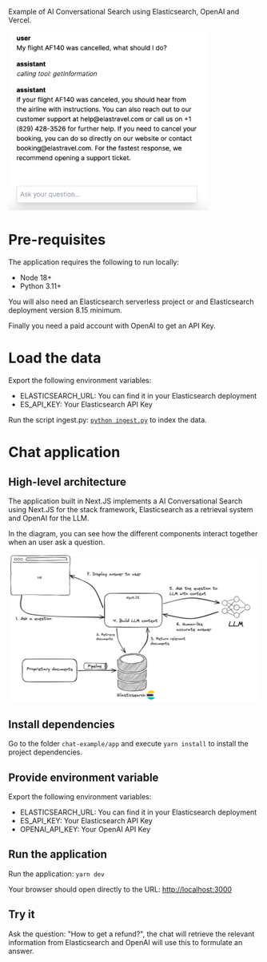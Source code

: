 Example of AI Conversational Search using Elasticsearch, OpenAI and Vercel. 

<img src="images/app.png" width="400px" />

# Pre-requisites

The application requires the following to run locally: 

- Node 18+
- Python 3.11+

You will also need an Elasticsearch serverless project or and Elasticsearch deployment version 8.15 minimum. 

Finally you need a paid account with OpenAI to get an API Key. 

# Load the data

Export the following environment variables: 
- ELASTICSEARCH_URL: You can find it in your Elasticsearch deployment
- ES_API_KEY: Your Elasticsearch API Key

Run the script ingest.py: [`python ingest.py`](ingest.py) to index the data. 

# Chat application

## High-level architecture 

The application built in Next.JS implements a AI Conversational Search using Next.JS for the stack framework, Elasticsearch as a retrieval system and OpenAI for the LLM.

In the diagram, you can see how the different components interact together when an user ask a question. 

![High-level architecture](images/architecture.png)

## Install dependencies

Go to the folder `chat-example/app` and execute `yarn install` to install the project dependencies. 

## Provide environment variable

Export the following environment variables: 
- ELASTICSEARCH_URL: You can find it in your Elasticsearch deployment
- ES_API_KEY: Your Elasticsearch API Key
- OPENAI_API_KEY: Your OpenAI API Key

## Run the application 

Run the application: `yarn dev` 

Your browser should open directly to the URL: [http://localhost:3000](http://localhost:3000)

## Try it 

Ask the question: "How to get a refund?", the chat will retrieve the relevant information from Elasticsearch and OpenAI will use this to formulate an answer. 


